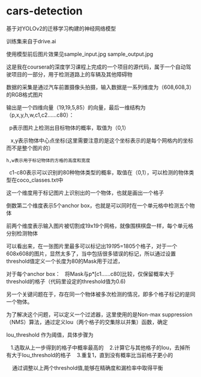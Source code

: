 # cars-detection
基于对YOLOv2的迁移学习构建的神经网络模型

训练集来自于drive.ai

使用模型前后图片效果见sample_input.jpg sample_output.jpg


这是我在coursera的深度学习课程上完成的一个项目的源代码，属于一个自动驾驶项目的一部分，用于检测道路上的车辆及其他障碍物

数据的采集是通过汽车前置摄像头拍摄，输入数据是一系列维度为（608,608,3）的RGB格式图片

输出是一个四维向量（19,19,5,85）的向量，最后一维结构为（p,x,y,h,w,c1,c2……c80）：

    p表示图片上检测出目标物体的概率，取值为（0,1）

    x,y表示物体中心点坐标(这里需要注意的是这个坐标表示的是每个网格内的坐标而不是整个图片的）

    h,w表示用于标记物体的方格的高度和宽度

    c1-c80表示可以识别的80种物体类型的概率，取值在（0,1），可以检测的物体类型在coco_classes.txt中

这一个维度用于标记图片上识别出的一个物体，也就是画出一个格子

倒数第二个维度表示5个anchor box，也就是可以同时在一个单元格中检测五个物体

前两个维度表示输入图片被切割成19x19个网格，就像围棋棋盘一样，每个单元格分别检测物体





可以看出来，在一张图片里最多可以标记出19*19*5=1805个格子，对于一个608x608的图片，显然太多了，当中包括很多错误的标记，所以通过设置threshold值定义一个长度为80的Mask用于过滤，

对于每个anchor box：
    将Mask与p*[c1……c80]比较，仅保留概率大于threshold的格子（代码里设定的threshold值为0.6)
    



另一个关键问题在于，存在同一个物体被多次检测的情况，即多个格子标记的是同一个物体。

为了解决这个问题，可以定义一个过滤器，这里使用的是Non-max suppression（NMS）算法，通过定义Iou（两个格子的交集除以并集）函数，确定

Iou_threshold 作为阈值，具体步骤为

    1.选取从上一步得到的格子中概率最高的
    2.计算它与其他格子的Iou，去掉所有大于Iou_threshold的格子
    3.重复1，直到没有概率比当前格子更小的
   
    
通过调整以上两个threshold值,能够在精确度和漏检率中取得平衡

